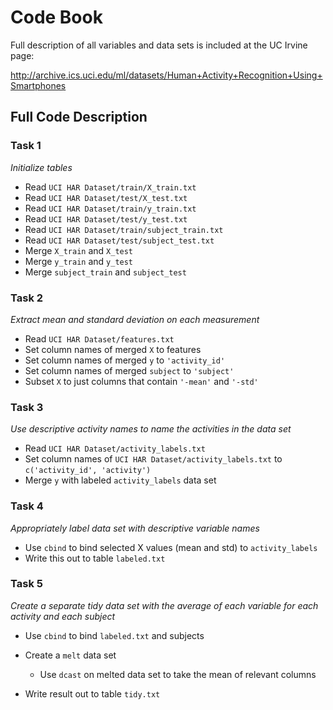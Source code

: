 # Code Book #

Full description of all variables and data sets is included at the UC Irvine
page:

<http://archive.ics.uci.edu/ml/datasets/Human+Activity+Recognition+Using+Smartphones>

## Full Code Description ##

### Task 1 ###

*Initialize tables*

- Read ``UCI HAR Dataset/train/X_train.txt``
- Read ``UCI HAR Dataset/test/X_test.txt``
- Read ``UCI HAR Dataset/train/y_train.txt``
- Read ``UCI HAR Dataset/test/y_test.txt``
- Read ``UCI HAR Dataset/train/subject_train.txt``
- Read ``UCI HAR Dataset/test/subject_test.txt``
- Merge ``X_train`` and ``X_test``
- Merge ``y_train`` and ``y_test``
- Merge ``subject_train`` and ``subject_test``


### Task 2 ###

*Extract mean and standard deviation on each measurement*

- Read ``UCI HAR Dataset/features.txt``
- Set column names of merged ``X`` to features
- Set column names of merged ``y`` to ``'activity_id'``
- Set column names of merged ``subject`` to ``'subject'``
- Subset ``X`` to just columns that contain ``'-mean'`` and ``'-std'``


### Task 3 ###

*Use descriptive activity names to name the activities in the data set*

- Read ``UCI HAR Dataset/activity_labels.txt``
- Set column names of ``UCI HAR Dataset/activity_labels.txt`` to
  ``c('activity_id', 'activity')``
- Merge ``y`` with labeled ``activity_labels`` data set


### Task 4 ###

*Appropriately label data set with descriptive variable names*

- Use ``cbind`` to bind selected X values (mean and std) to ``activity_labels``
- Write this out to table ``labeled.txt``


### Task 5 ###

*Create a separate tidy data set with the average of each variable for each
activity and each subject*

- Use ``cbind`` to bind ``labeled.txt`` and subjects
- Create a ``melt`` data set

  - Use ``dcast`` on melted data set to take the mean of relevant columns

- Write result out to table ``tidy.txt``
